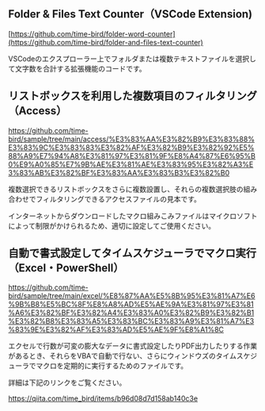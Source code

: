 ## Folder & Files Text Counter（VSCode Extension)

[https://github.com/time-bird/folder-word-counter](https://github.com/time-bird/folder-and-files-text-counter)

VSCodeのエクスプローラー上でフォルダまたは複数テキストファイルを選択して文字数を合計する拡張機能のコードです。

## リストボックスを利用した複数項目のフィルタリング（Access）

https://github.com/time-bird/sample/tree/main/access/%E3%83%AA%E3%82%B9%E3%83%88%E3%83%9C%E3%83%83%E3%82%AF%E3%82%B9%E3%82%92%E5%88%A9%E7%94%A8%E3%81%97%E3%81%9F%E8%A4%87%E6%95%B0%E9%A0%85%E7%9B%AE%E3%81%AE%E3%83%95%E3%82%A3%E3%83%AB%E3%82%BF%E3%83%AA%E3%83%B3%E3%82%B0

複数選択できるリストボックスをさらに複数設置し、それらの複数選択肢の組み合わせでフィルタリングできるアクセスファイルの見本です。

インターネットからダウンロードしたマクロ組みこみファイルはマイクロソフトによって制限がかけられるため、適切に設定してご使用ください。

## 自動で書式設定してタイムスケジューラでマクロ実行（Excel・PowerShell）

https://github.com/time-bird/sample/tree/main/excel/%E8%87%AA%E5%8B%95%E3%81%A7%E6%9B%B8%E5%BC%8F%E8%A8%AD%E5%AE%9A%E3%81%97%E3%81%A6%E3%82%BF%E3%82%A4%E3%83%A0%E3%82%B9%E3%82%B1%E3%82%B8%E3%83%A5%E3%83%BC%E3%83%A9%E3%81%A7%E3%83%9E%E3%82%AF%E3%83%AD%E5%AE%9F%E8%A1%8C

エクセルで行数が可変の膨大なデータに書式設定したりPDF出力したりする作業があるとき、それらをVBAで自動で行ない、さらにウィンドウズのタイムスケジューラでマクロを定期的に実行するためのファイルです。

詳細は下記のリンクをご覧ください。

https://qiita.com/time_bird/items/b96d08d7d158ab140c3e



